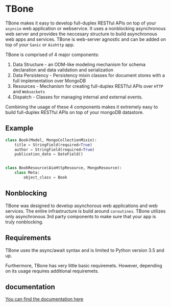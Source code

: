 # TBone


TBone makes it easy to develop full-duplex RESTful APIs on top of your `asyncio` web application or webservice.
It uses a nonblocking asynchronous web server and provides the neccesary structure to build asynchronous web apps and services.
TBone is web-server agnostic and can be added on top of your `Sanic` or `Aiohttp` app.

TBone is comprised of 4 major components:

1. Data Structure - an ODM-like modeling mechanism for schema declaration and data validation and serialization
2. Data Persistency - Persistency mixin classes for document stores with a full implementation over MongoDB
3. Resources - Mechanism for creating full-duplex RESTful APIs over `HTTP` and `Websockets`
4. Dispatch - Classes for managing internal and external events.

Combining the usage of these 4 components makes it extremely easy to build full-duplex RESTful APIs on top of your mongoDB datastore.

## Example

```python
class Book(Model, MongoCollectionMixin):
    title = StringField(required=True)
    author = StringField(required=True)
    publication_date = DateField()


class BookResource(AioHttpResource, MongoResource):
    class Meta:
        object_class = Book
```

## Nonblocking 

TBone was designed to develop asynchorous web applications and web services. The entire infrastructure is build around `coroutines`.
TBone utilizes only asynchronous 3rd party components to make sure that your app is truly nonblocking. 

## Requirements

TBone uses the async/await syntax and is limited to Python version 3.5 and up.

Furthermore, TBone has very little basic requiremets. 
However, depending on its usage requires additional requiremets.
## documentation 

[You can find the documentation here](https://tbone.readthedocs.io)



